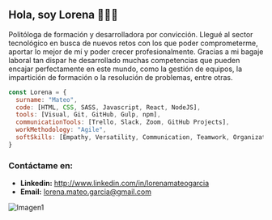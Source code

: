 ## Hola, soy Lorena  🙋🏻‍♀️



Politóloga de formación y desarrolladora por convicción. Llegué al sector tecnológico en busca de nuevos retos con los que poder comprometerme, aportar lo mejor de mí y poder crecer profesionalmente. Gracias a mi bagaje laboral tan dispar he desarrollado muchas competencias que pueden encajar perfectamente en este mundo, como la gestión de equipos, la impartición de formación o la resolución de problemas, entre otras.


```javascript
const Lorena = {
  surname: "Mateo",
  code: [HTML, CSS, SASS, Javascript, React, NodeJS],
  tools: [Visual, Git, GitHub, Gulp, npm],
  communicationTools: [Trello, Slack, Zoom, GitHub Projects],
  workMethodology: "Agile",
  softSkills: [Empathy, Versatility, Communication, Teamwork, Organizational]
}
```
###  Contáctame en:  

- **Linkedin:** http://www.linkedin.com/in/lorenamateogarcia
- **Email:** lorena.mateo.garcia@gmail.com

![Imagen1](https://i.pinimg.com/originals/ab/df/49/abdf49ed72d855680eb7af44f08b97ab.gif)
